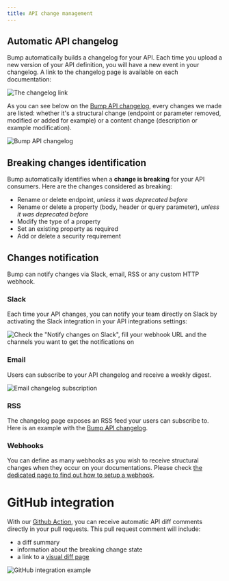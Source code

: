 ```yaml
---
title: API change management
---
```


## Automatic API changelog

Bump automatically builds a changelog for your API. Each time you upload a new version of your API definition, you will have a new event in your changelog. A link to the changelog page is available on each documentation:

![The changelog link](/images/help/changelog-link-dark.png)

As you can see below on the [Bump API changelog](https://developers.bump.sh/changes), every changes we made are listed: whether it's a structural change (endpoint or parameter removed, modified or added for example) or a content change (description or example modification).

![Bump API changelog](/images/help/changelog.png)

## Breaking changes identification

Bump automatically identifies when a **change is breaking** for your API consumers. Here are the changes considered as breaking:

- Rename or delete endpoint, _unless it was deprecated before_
- Rename or delete a property (body, header or query parameter), _unless it was deprecated before_
- Modify the type of a property
- Set an existing property as required
- Add or delete a security requirement

## Changes notification

Bump can notify changes via Slack, email, RSS or any custom HTTP webhook.

### Slack

Each time your API changes, you can notify your team directly on Slack by activating the Slack integration in your API integrations settings:

![Check the "Notify changes on Slack", fill your webhook URL and the channels you want to get the notifications on](/images/help/legacy/twaSpSvrbHghRTMKtqa2.png)

### Email

Users can subscribe to your API changelog and receive a weekly digest.

![Email changelog subscription](/images/help/legacy/8S2a0sPvEPpUkg6J6LMS.png)

### RSS

The changelog page exposes an RSS feed your users can subscribe to. Here is an example with the [Bump API changelog](https://developers.bump.sh/changes.rss).

### Webhooks

You can define as many webhooks as you wish to receive structural changes when they occur on your documentations. Please check [the dedicated page to find out how to setup a webhook](api-change-management/webhooks).

# GitHub integration

With our [Github Action](continuous-integration/github-actions), you can receive automatic API diff comments directly in your pull requests. This pull request comment will include:

- a diff summary
- information about the breaking change state
- a link to a [visual diff page](api-change-management/index#visual-diff)

![GitHub integration example](/images/help/github-api-diff.svg)
</div>
